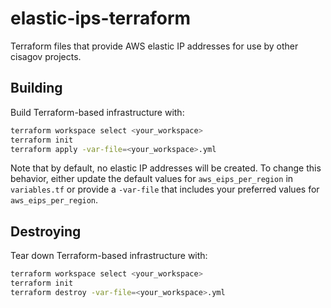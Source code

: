 # elastic-ips-terraform
Terraform files that provide AWS elastic IP addresses for use by other
cisagov projects.

## Building ##

Build Terraform-based infrastructure with:
```bash
terraform workspace select <your_workspace>
terraform init
terraform apply -var-file=<your_workspace>.yml
```

Note that by default, no elastic IP addresses will be created.  To
change this behavior, either update the default values for
`aws_eips_per_region` in `variables.tf` or provide a `-var-file` that
includes your preferred values for `aws_eips_per_region`.

## Destroying ##

Tear down Terraform-based infrastructure with:
```bash
terraform workspace select <your_workspace>
terraform init
terraform destroy -var-file=<your_workspace>.yml
```
